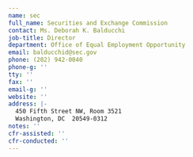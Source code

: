 ```yaml
---
name: sec
full_name: Securities and Exchange Commission
contact: Ms. Deborah K. Balducchi
job-title: Director
department: Office of Equal Employment Opportunity
email: balducchid@sec.gov
phone: (202) 942-0040
phone-g: ''
tty: ''
fax: ''
email-g: ''
website: ''
address: |-
  450 Fifth Street NW, Room 3521
  Washington, DC  20549-0312
notes: ''
cfr-assisted: ''
cfr-conducted: ''
---
```


